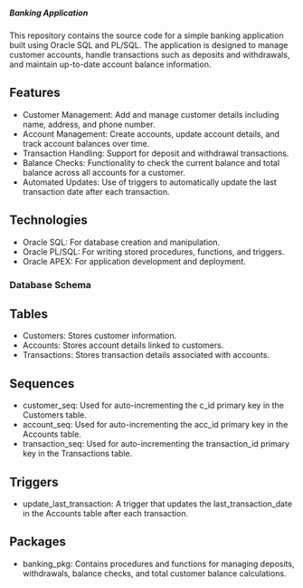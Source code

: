 ##### Banking Application
This repository contains the source code for a simple banking application built using Oracle SQL and PL/SQL. The application is designed to manage customer accounts, handle transactions such as deposits and withdrawals, and maintain up-to-date account balance information.

## Features
* Customer Management: Add and manage customer details including name, address, and phone number.
* Account Management: Create accounts, update account details, and track account balances over time.
* Transaction Handling: Support for deposit and withdrawal transactions.
* Balance Checks: Functionality to check the current balance and total balance across all accounts for a customer.
* Automated Updates: Use of triggers to automatically update the last transaction date after each transaction.
## Technologies
* Oracle SQL: For database creation and manipulation.
* Oracle PL/SQL: For writing stored procedures, functions, and triggers.
* Oracle APEX: For application development and deployment.
### Database Schema
## Tables
* Customers: Stores customer information.
* Accounts: Stores account details linked to customers.
* Transactions: Stores transaction details associated with accounts.
## Sequences
* customer_seq: Used for auto-incrementing the c_id primary key in the Customers table.
* account_seq: Used for auto-incrementing the acc_id primary key in the Accounts table.
* transaction_seq: Used for auto-incrementing the transaction_id primary key in the Transactions table.
## Triggers
* update_last_transaction: A trigger that updates the last_transaction_date in the Accounts table after each transaction.
## Packages
* banking_pkg: Contains procedures and functions for managing deposits, withdrawals, balance checks, and total customer balance calculations.
